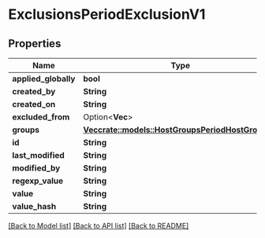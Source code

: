 # ExclusionsPeriodExclusionV1

## Properties

Name | Type | Description | Notes
------------ | ------------- | ------------- | -------------
**applied_globally** | **bool** |  |
**created_by** | **String** |  |
**created_on** | **String** |  |
**excluded_from** | Option<**Vec<String>**> |  | [optional]
**groups** | [**Vec<crate::models::HostGroupsPeriodHostGroupV1>**](host_groups.HostGroupV1.md) |  |
**id** | **String** |  |
**last_modified** | **String** |  |
**modified_by** | **String** |  |
**regexp_value** | **String** |  |
**value** | **String** |  |
**value_hash** | **String** |  |

[[Back to Model list]](../README.md#documentation-for-models) [[Back to API list]](../README.md#documentation-for-api-endpoints) [[Back to README]](../README.md)
